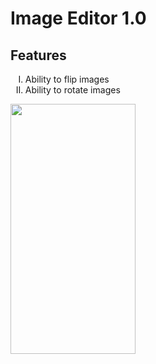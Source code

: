 # Image Editor 1.0

<h2>Features</h2>
<ul style="list-style-type: upper-roman">
  <li>Ability to flip images</li>
  <li>Ability to rotate images</li>
</ul>

<img src="https://github.com/haseeb-pjr/Android_Image-editor/blob/master/prev.gif" width="200" height="400"/>